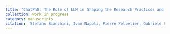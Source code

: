 ```yaml
---
title: "ChatPhD: The Role of LLM in Shaping the Research Practices and Productivity of Young Scholars"
collection: work in progress
category: manuscripts
citation: 'Stefano Bianchini, Ivan Napoli, Pierre Pelletier, Gabriele Pellegrino'
---
```

